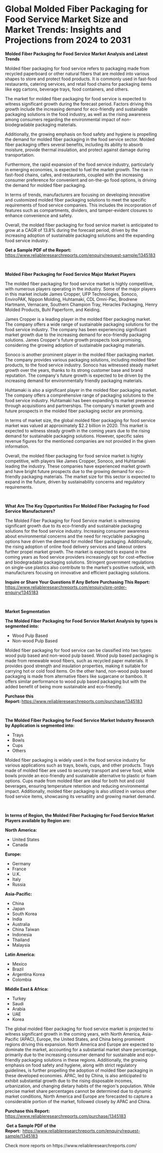 <p><h1>Global Molded Fiber Packaging for Food Service Market Size and Market Trends: Insights and Projections from 2024 to 2031</h1></p><p><strong>Molded Fiber Packaging for Food Service Market Analysis and Latest Trends</strong></p>
<p><p>Molded fiber packaging for food service refers to packaging made from recycled paperboard or other natural fibers that are molded into various shapes to store and protect food products. It is commonly used in fast-food restaurants, catering services, and retail food chains for packaging items like egg cartons, beverage trays, food containers, and others.</p><p>The market for molded fiber packaging for food service is expected to witness significant growth during the forecast period. Factors driving this growth include the increasing demand for eco-friendly and sustainable packaging solutions in the food industry, as well as the rising awareness among consumers regarding the environmental impact of non-biodegradable packaging materials.</p><p>Additionally, the growing emphasis on food safety and hygiene is propelling the demand for molded fiber packaging in the food service sector. Molded fiber packaging offers several benefits, including its ability to absorb moisture, provide thermal insulation, and protect against damage during transportation.</p><p>Furthermore, the rapid expansion of the food service industry, particularly in emerging economies, is expected to fuel the market growth. The rise in fast-food chains, cafes, and restaurants, coupled with the increasing consumer preference for convenient and on-the-go food options, is driving the demand for molded fiber packaging.</p><p>In terms of trends, manufacturers are focusing on developing innovative and customized molded fiber packaging solutions to meet the specific requirements of food service companies. This includes the incorporation of features such as compartments, dividers, and tamper-evident closures to enhance convenience and safety.</p><p>Overall, the molded fiber packaging for food service market is anticipated to grow at a CAGR of 13.8% during the forecast period, driven by the increasing adoption of sustainable packaging solutions and the expanding food service industry.</p></p>
<p><strong>Get a Sample PDF of the Report:&nbsp;</strong> <a href="https://www.reliableresearchreports.com/enquiry/request-sample/1345183">https://www.reliableresearchreports.com/enquiry/request-sample/1345183</a></p>
<p>&nbsp;</p>
<p><strong>Molded Fiber Packaging for Food Service Major Market Players</strong></p>
<p><p>The molded fiber packaging for food service market is highly competitive, with numerous players operating in the industry. Some of the major players in this market include James Cropper, UFP Technologies, Sonoco, EnviroPAK, Nippon Molding, Huhtamaki, CDL Omni-Pac, Brodrene Hartmann, Vernacare, Southern Champion Tray, Heracles Packaging, Henry Molded Products, Buhl Paperform, and Keiding.</p><p>James Cropper is a leading player in the molded fiber packaging market. The company offers a wide range of sustainable packaging solutions for the food service industry. The company has been experiencing significant market growth due to the increasing demand for eco-friendly packaging solutions. James Cropper's future growth prospects look promising, considering the growing adoption of sustainable packaging materials.</p><p>Sonoco is another prominent player in the molded fiber packaging market. The company provides various packaging solutions, including molded fiber products, to the food service industry. Sonoco has witnessed steady market growth over the years, thanks to its strong customer base and brand reputation. The company's future growth is expected to be driven by the increasing demand for environmentally friendly packaging materials.</p><p>Huhtamaki is also a significant player in the molded fiber packaging market. The company offers a comprehensive range of packaging solutions to the food service industry. Huhtamaki has been expanding its market presence through acquisitions and partnerships. The company's market growth and future prospects in the molded fiber packaging sector are promising.</p><p>In terms of market size, the global molded fiber packaging for food service market was valued at approximately $2.2 billion in 2020. This market is expected to witness steady growth in the coming years due to the rising demand for sustainable packaging solutions. However, specific sales revenue figures for the mentioned companies are not provided in the given information.</p><p>Overall, the molded fiber packaging for food service market is highly competitive, with players like James Cropper, Sonoco, and Huhtamaki leading the industry. These companies have experienced market growth and have bright future prospects due to the growing demand for eco-friendly packaging materials. The market size for this sector is expected to expand in the future, driven by sustainability concerns and regulatory requirements.</p></p>
<p>&nbsp;</p>
<p><strong>What Are The Key Opportunities For Molded Fiber Packaging for Food Service Manufacturers?</strong></p>
<p><p>The Molded Fiber Packaging for Food Service market is witnessing significant growth due to its eco-friendly and sustainable packaging solutions for the food service industry. Increasing consumer awareness about environmental concerns and the need for recyclable packaging options have driven the demand for molded fiber packaging. Additionally, the rising adoption of online food delivery services and takeout orders further propel market growth. The market is expected to expand in the coming years as food service providers increasingly opt for cost-effective and biodegradable packaging solutions. Stringent government regulations on single-use plastics also contribute to the market's positive outlook, with manufacturers focusing on innovative and efficient packaging solutions.</p></p>
<p><strong>Inquire or Share Your Questions If Any Before Purchasing This Report:</strong> <a href="https://www.reliableresearchreports.com/enquiry/pre-order-enquiry/1345183">https://www.reliableresearchreports.com/enquiry/pre-order-enquiry/1345183</a></p>
<p>&nbsp;</p>
<p><strong>Market Segmentation</strong></p>
<p><strong>The Molded Fiber Packaging for Food Service Market Analysis by types is segmented into:</strong></p>
<p><ul><li>Wood Pulp Based</li><li>Non-wood Pulp Based</li></ul></p>
<p><p>Molded fiber packaging for food service can be classified into two types: wood pulp based and non-wood pulp based. Wood pulp based packaging is made from renewable wood fibers, such as recycled paper materials. It provides good strength and insulation properties, making it suitable for carrying hot or cold food items. On the other hand, non-wood pulp based packaging is made from alternative fibers like sugarcane or bamboo. It offers similar performance to wood pulp based packaging but with the added benefit of being more sustainable and eco-friendly.</p></p>
<p><strong>Purchase this Report:&nbsp;</strong><a href="https://www.reliableresearchreports.com/purchase/1345183">https://www.reliableresearchreports.com/purchase/1345183</a></p>
<p>&nbsp;</p>
<p><strong>The Molded Fiber Packaging for Food Service Market Industry Research by Application is segmented into:</strong></p>
<p><ul><li>Trays</li><li>Bowls</li><li>Cups</li><li>Others</li></ul></p>
<p><p>Molded fiber packaging is widely used in the food service industry for various applications such as trays, bowls, cups, and other products. Trays made of molded fiber are used to securely transport and serve food, while bowls provide an eco-friendly and sustainable alternative to plastic or foam options. Cups made from molded fiber are ideal for both hot and cold beverages, ensuring temperature retention and reducing environmental impact. Additionally, molded fiber packaging is also utilized in various other food service items, showcasing its versatility and growing market demand.</p></p>
<p>&nbsp;</p>
<p><strong>In terms of Region, the Molded Fiber Packaging for Food Service Market Players available by Region are:</strong></p>
<p>
    <p> <strong> North America: </strong>
        <ul>
            <li>United States</li>
            <li>Canada</li>
        </ul>
        </p> 
    <p> <strong> Europe: </strong>
        <ul>
            <li>Germany</li>
            <li>France</li>
            <li>U.K.</li>
            <li>Italy</li>
            <li>Russia</li>
        </ul>
        </p> 
    <p> <strong> Asia-Pacific: </strong>
        <ul>
            <li>China</li>
            <li>Japan</li>
            <li>South Korea</li>
            <li>India</li>
            <li>Australia</li>
            <li>China Taiwan</li>
            <li>Indonesia</li>
            <li>Thailand</li>
            <li>Malaysia</li>
        </ul>
        </p> 
    <p> <strong> Latin America: </strong>
        <ul>
            <li>Mexico</li>
            <li>Brazil</li>
            <li>Argentina Korea</li>
            <li>Colombia</li>
        </ul>
        </p> 
    <p> <strong> Middle East & Africa: </strong>
        <ul>
            <li>Turkey</li>
            <li>Saudi</li>
            <li>Arabia</li>
            <li>UAE</li>
            <li>Korea</li>
        </ul>
    </p>
    </p>
<p><p>The global molded fiber packaging for food service market is projected to witness significant growth in the coming years, with North America, Asia-Pacific (APAC), Europe, the United States, and China being prominent regions driving this expansion. North America and Europe are expected to dominate the market, accounting for a substantial market share percentage, primarily due to the increasing consumer demand for sustainable and eco-friendly packaging solutions in these regions. Additionally, the growing emphasis on food safety and hygiene, along with strict regulatory guidelines, is further propelling the adoption of molded fiber packaging in these developed economies. APAC, led by China, is also anticipated to exhibit substantial growth due to the rising disposable incomes, urbanization, and changing dietary habits of the region's population. While precise market share percentages cannot be determined due to dynamic market conditions, North America and Europe are forecasted to capture a considerable portion of the market, followed closely by APAC and China.</p></p>
<p><strong>Purchase this Report: </strong><a href="https://www.reliableresearchreports.com/purchase/1345183">https://www.reliableresearchreports.com/purchase/1345183</a></p>
<p>&nbsp;<strong>Get a Sample PDF of the Report:&nbsp;&nbsp;</strong><a href="https://www.reliableresearchreports.com/enquiry/request-sample/1345183">https://www.reliableresearchreports.com/enquiry/request-sample/1345183</a></p>
<p><strong></strong></p>
<p>Check more reports on https://www.reliableresearchreports.com/</p>